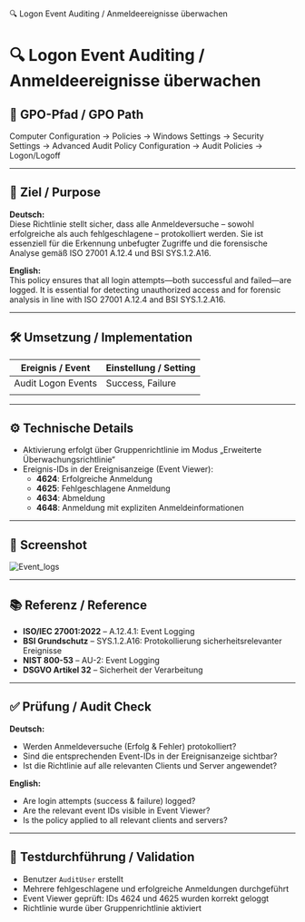 
🔍 Logon Event Auditing / Anmeldeereignisse überwachen


# 🔍 Logon Event Auditing / Anmeldeereignisse überwachen

## 📌 GPO-Pfad / GPO Path  
Computer Configuration → Policies → Windows Settings → Security Settings → Advanced Audit Policy Configuration → Audit Policies → Logon/Logoff

---

## 🎯 Ziel / Purpose

**Deutsch:**  
Diese Richtlinie stellt sicher, dass alle Anmeldeversuche – sowohl erfolgreiche als auch fehlgeschlagene – protokolliert werden. Sie ist essenziell für die Erkennung unbefugter Zugriffe und die forensische Analyse gemäß ISO 27001 A.12.4 und BSI SYS.1.2.A16.

**English:**  
This policy ensures that all login attempts—both successful and failed—are logged. It is essential for detecting unauthorized access and for forensic analysis in line with ISO 27001 A.12.4 and BSI SYS.1.2.A16.

---

## 🛠️ Umsetzung / Implementation

| Ereignis / Event                     | Einstellung / Setting     |
|--------------------------------------|----------------------------|
| Audit Logon Events                   | Success, Failure           |
                  |

---

## ⚙️ Technische Details

- Aktivierung erfolgt über Gruppenrichtlinie im Modus „Erweiterte Überwachungsrichtlinie“  
- Ereignis-IDs in der Ereignisanzeige (Event Viewer):  
  - **4624**: Erfolgreiche Anmeldung  
  - **4625**: Fehlgeschlagene Anmeldung  
  - **4634**: Abmeldung  
  - **4648**: Anmeldung mit expliziten Anmeldeinformationen  

---

## 📸 Screenshot

![Event_logs](https://github.com/user-attachments/assets/d87da2ec-6b81-407a-b3a4-99b95267af28)


---

## 📚 Referenz / Reference

- **ISO/IEC 27001:2022** – A.12.4.1: Event Logging  
- **BSI Grundschutz** – SYS.1.2.A16: Protokollierung sicherheitsrelevanter Ereignisse  
- **NIST 800-53** – AU-2: Event Logging  
- **DSGVO Artikel 32** – Sicherheit der Verarbeitung

---

## ✅ Prüfung / Audit Check

**Deutsch:**  
- Werden Anmeldeversuche (Erfolg & Fehler) protokolliert?  
- Sind die entsprechenden Event-IDs in der Ereignisanzeige sichtbar?  
- Ist die Richtlinie auf alle relevanten Clients und Server angewendet?

**English:**  
- Are login attempts (success & failure) logged?  
- Are the relevant event IDs visible in Event Viewer?  
- Is the policy applied to all relevant clients and servers?

---

## 🧪 Testdurchführung / Validation

- Benutzer `AuditUser` erstellt  
- Mehrere fehlgeschlagene und erfolgreiche Anmeldungen durchgeführt  
- Event Viewer geprüft: IDs 4624 und 4625 wurden korrekt geloggt  
- Richtlinie wurde über Gruppenrichtlinie aktiviert




